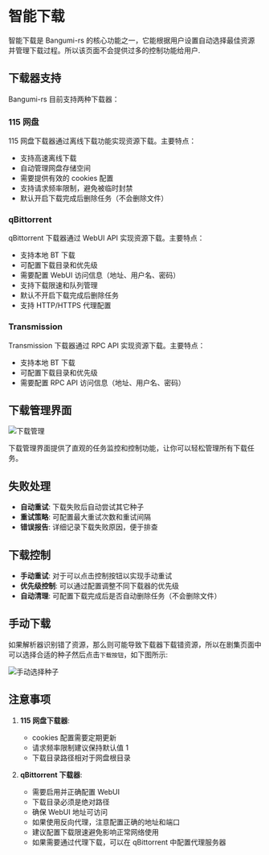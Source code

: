 # 智能下载

智能下载是 Bangumi-rs 的核心功能之一，它能根据用户设置自动选择最佳资源并管理下载过程。所以该页面不会提供过多的控制功能给用户.

## 下载器支持

Bangumi-rs 目前支持两种下载器：

### 115 网盘

115 网盘下载器通过离线下载功能实现资源下载。主要特点：

- 支持高速离线下载
- 自动管理网盘存储空间
- 需要提供有效的 cookies 配置
- 支持请求频率限制，避免被临时封禁
- 默认开启下载完成后删除任务（不会删除文件）

### qBittorrent

qBittorrent 下载器通过 WebUI API 实现资源下载。主要特点：

- 支持本地 BT 下载
- 可配置下载目录和优先级
- 需要配置 WebUI 访问信息（地址、用户名、密码）
- 支持下载限速和队列管理
- 默认不开启下载完成后删除任务
- 支持 HTTP/HTTPS 代理配置

### Transmission

Transmission 下载器通过 RPC API 实现资源下载。主要特点：

- 支持本地 BT 下载
- 可配置下载目录和优先级
- 需要配置 RPC API 访问信息（地址、用户名、密码）

## 下载管理界面

![下载管理](/screenshot/download.png)

下载管理界面提供了直观的任务监控和控制功能，让你可以轻松管理所有下载任务。

## 失败处理

- **自动重试**: 下载失败后自动尝试其它种子
- **重试策略**: 可配置最大重试次数和重试间隔
- **错误报告**: 详细记录下载失败原因，便于排查

## 下载控制

- **手动重试**: 对于可以点击控制按钮以实现手动重试
- **优先级控制**: 可以通过配置调整不同下载器的优先级
- **自动清理**: 可配置下载完成后是否自动删除任务（不会删除文件）

## 手动下载

如果解析器识别错了资源，那么则可能导致下载器下载错资源，所以在剧集页面中可以选择合适的种子然后点击`下载按钮`，如下图所示:

![手动选择种子](/screenshot/manual-select-torrent.png)

## 注意事项

1. **115 网盘下载器**:

   - cookies 配置需要定期更新
   - 请求频率限制建议保持默认值 1
   - 下载目录路径相对于网盘根目录

2. **qBittorrent 下载器**:
   - 需要启用并正确配置 WebUI
   - 下载目录必须是绝对路径
   - 确保 WebUI 地址可访问
   - 如果使用反向代理，注意配置正确的地址和端口
   - 建议配置下载限速避免影响正常网络使用
   - 如果需要通过代理下载，可以在 qBittorrent 中配置代理服务器

